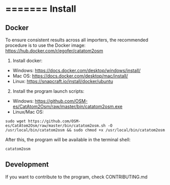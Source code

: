 =======
Install
=======

Docker
------

To ensure consistent results across all importers, the recommended procedure is to use the Docker image:
https://hub.docker.com/r/egofer/catatom2osm

1. Install docker:

* Windows: https://docs.docker.com/desktop/windows/install/
* Mac OS:  https://docs.docker.com/desktop/mac/install/
* Linux:   https://snapcraft.io/install/docker/ubuntu

2. Install the program launch scripts:

* Windows: https://github.com/OSM-es/CatAtom2Osm/raw/master/bin/catatom2osm.exe
* Linux/Mac OS:

```
sudo wget https://github.com/OSM-es/CatAtom2Osm/raw/master/bin/catatom2osm.sh -O /usr/local/bin/catatom2osm && sudo chmod +x /usr/local/bin/catatom2osm
```

After this, the program will be available in the terminal shell:

    catatom2osm

Development
-----------

If you want to contribute to the program, check CONTRIBUTING.md
